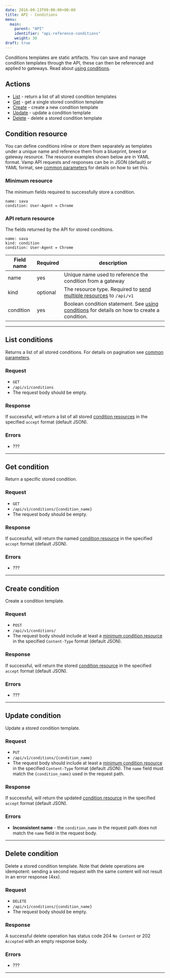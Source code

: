 ```yaml
---
date: 2016-09-13T09:00:00+00:00
title: API - Conditions
menu:
  main:
    parent: "API"
    identifier: "api-reference-conditions"
    weight: 30
draft: true
---
```

Conditions templates are static artifacts. You can save and manage condition templates through the API, these can then be referenced and applied to gateways. Read about [using conditions](documentation/using-vamp/conditions/).


## Actions
 
 * [List](/documentation/api/v9.9.9/api-conditions/#list-conditions) - return a list of all stored condition templates
 * [Get](/documentation/api/v9.9.9/api-conditions/#get-condition) - get a single stored condition template
 * [Create](/documentation/api/v9.9.9/api-conditions/#create-condition) - create a new condition template
 * [Update](/documentation/api/v9.9.9/api-conditions/#update-condition) - update a condition template
 * [Delete](/documentation/api/v9.9.9/api-conditions/#delete-condition) - delete a stored condition template

## Condition resource
You can define conditions inline or store them separately as templates under a unique name and reference them from a blueprint, breed or gateway resource.
The resource examples shown below are in YAML format. Vamp API requests and responses can be in JSON (default) or YAML format, see [common parameters](/documentation/api/v9.9.9/api-common-parameters) for details on how to set this. 

### Minimum resource
The minimum fields required to successfully store a condition.

```
name: sava
condition: User-Agent = Chrome
```

### API return resource
The fields returned by the API for stored conditions.

```
name: sava
kind: condition
condition: User-Agent = Chrome 
```

 Field name    |  Required  | description          
 --------------|---|-----------------
 name | yes |  Unique name used to reference the condition from a gateway
 kind | optional | The resource type. Required to [send multiple resources](/documentation/api/v9.9.9/api-overview/#send-multiple-resources) to `/api/v1`
 condition | yes | Boolean condition statement. See [using conditions](/documentation/using-vamp/conditions/) for details on how to create a condition.
  
-----------

## List conditions

Returns a list of all stored conditions. For details on pagination see [common parameters](/documentation/api/v9.9.9/api-common-parameters).

### Request
* `GET` 
* `/api/v1/conditions`
* The request body should be empty.

### Response
If successful, will return a list of all stored [condition resources](/documentation/api/v9.9.9/api-conditions/#condition-resource) in the specified `accept` format (default JSON).

### Errors
* ???

-----------

## Get condition

Return a specific stored condition.

### Request 
* `GET`
* `/api/v1/conditions/{condition_name}`
* The request body should be empty.

### Response 
If successful, will return the named [condition resource](/documentation/api/v9.9.9/api-conditions/#condition-resource) in the specified `accept` format (default JSON).

### Errors
* ???

-----------

## Create condition

Create a condition template.

### Request
* `POST`
* `/api/v1/conditions/`
* The request body should include at least a [minimum condition resource](/documentation/api/v9.9.9/api-conditions/#condition-resource) in the specified `Content-Type` format (default JSON).

### Response
If successful, will return the stored [condition resource](/documentation/api/v9.9.9/api-conditions/#condition-resource) in the specified `accept` format (default JSON).

### Errors
* ???

-----------

## Update condition

Update a stored condition template.

### Request 
* `PUT` 
* `/api/v1/conditions/{condition_name}`
* The request body should include at least a [minimum condition resource](/documentation/api/v9.9.9/api-conditions/#condition-resource) in the specified `Content-Type` format (default JSON). The `name` field must match the `{condition_name}` used in the request path.

### Response
If successful, will return the updated [condition resource](/documentation/api/v9.9.9/api-conditions/#condition-resource) in the specified `accept` format (default JSON).

### Errors
* **Inconsistent name** - the `condition_name` in the request path does not match the `name` field in the request body.

-----------

## Delete condition

Delete a stored condition template. Note that delete operations are idempotent: sending a second request with the same content will not result in an error response (4xx).

### Request 
* `DELETE` 
* `/api/v1/conditions/{condition_name}`
* The request body should be empty.

### Response
A successful delete operation has status code 204 `No Content` or 202 `Accepted` with an empty response body.

### Errors
* ???

-----------
